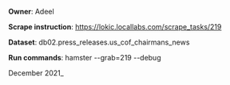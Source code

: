 **Owner**: Adeel
 
**Scrape instruction**: https://lokic.locallabs.com/scrape_tasks/219

**Dataset**: db02.press_releases.us_cof_chairmans_news

**Run commands**: hamster --grab=219  --debug 

December 2021_
